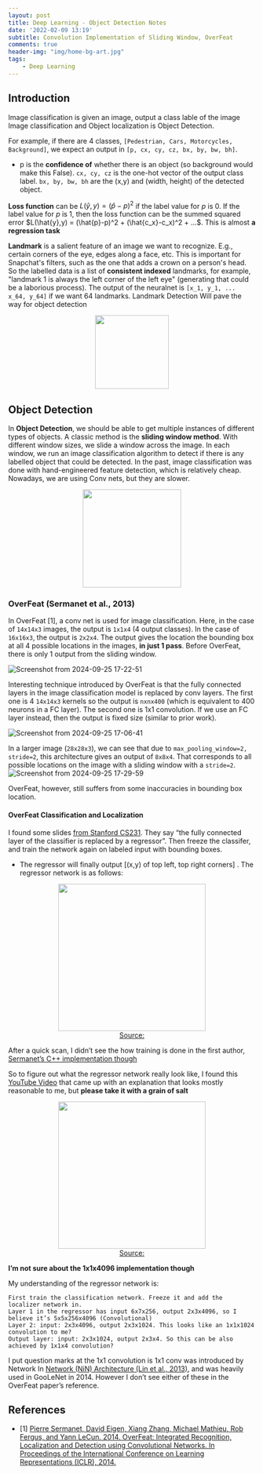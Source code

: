 ```yaml
---
layout: post
title: Deep Learning - Object Detection Notes
date: '2022-02-09 13:19'
subtitle: Convolution Implementation of Sliding Window, OverFeat
comments: true
header-img: "img/home-bg-art.jpg"
tags:
    - Deep Learning
---
```


## Introduction

Image classification is given an image, output a class lable of the image
Image classification and Object localization is Object Detection.

For example, if there are 4 classes, `[Pedestrian, Cars, Motorcycles, Background]`, we expect an output in `[p, cx, cy, cz, bx, by, bw, bh]`. 

- p is the **confidence of** whether there is an object (so background would make this False). `cx, cy, cz` is the one-hot vector of the output class label. `bx, by, bw, bh` are the (x,y) and (width, height) of the detected object.

**Loss function** can be $L(\hat{y},y) = (\hat{p}-p)^2$ if the label value for $p$ is 0. If the label value for $p$ is 1, then the loss function can be the summed squared error $L(\hat{y},y) = (\hat{p}-p)^2 + (\hat{c_x}-c_x)^2 + ...$. This is almost **a regression task**

**Landmark** is a salient feature of an image we want to recognize. E.g., certain corners of the eye, edges along a face, etc. This is important for Snapchat's filters, such as the one that adds a crown on a person's head. So the labelled data is a list of **consistent indexed** landmarks, for example, "landmark 1 is always the left corner of the left eye" (generating that could be a laborious process). The output of the neuralnet is `[x_1, y_1, ... x_64, y_64]` if we want 64 landmarks. Landmark Detection Will pave the way for object detection

<div style="text-align: center;">
<p align="center">
    <figure>
        <img src="https://github.com/user-attachments/assets/1bef1087-5ffb-40a4-a87e-b749913a526b" height="150" alt=""/>
    </figure>
</p>
</div>

## Object Detection

In **Object Detection**, we should be able to get multiple instances of different types of objects. A classic method is the **sliding window method**. With different window sizes, we slide a window across the image. In each window, we run an image classification algorithm to detect if there is any labelled object that could be detected. In the past, image classification was done with hand-engineered feature detection, which is relatively cheap. Nowadays, we are using Conv nets, but they are slower.

<div style="text-align: center;">
<p align="center">
    <figure>
        <img src="https://github.com/user-attachments/assets/67adfade-3f8c-491c-8953-ba66cca7e1fe" height="200" alt=""/>
    </figure>
</p>
</div>

### OverFeat (Sermanet et al., 2013)

In OverFeat [1], a conv net is used for image classification. Here, in the case of `14x14x3` images, the output is `1x1x4` (4 output classes). In the case of `16x16x3`, the output is `2x2x4`. The output gives the location the bounding box at all 4 possible locations in the images, **in just 1 pass**. Before OverFeat, there is only 1 output from the sliding window.

![Screenshot from 2024-09-25 17-22-51](https://github.com/user-attachments/assets/1d4ca366-5ea4-46fd-8b45-32b940c66599)

Interesting technique introduced by OverFeat is that the fully connected layers in the image classification model is replaced by conv layers. The first one is 4 `14x14x3` kernels so the output is `nxnx400` (which is equivalent to 400 neurons in a FC layer). The second one is 1x1 convolution. If we use an FC layer instead, then the output is fixed size (similar to prior work). 

![Screenshot from 2024-09-25 17-06-41](https://github.com/user-attachments/assets/69abd2f1-749c-4134-a6c3-fa4acdb44efb)

In a larger image (`28x28x3`), we can see that due to `max_pooling_window=2, stride=2`, this architecture gives an output of `8x8x4`. That corresponds to all possible locations on the image with a sliding window with a `stride=2`.
![Screenshot from 2024-09-25 17-29-59](https://github.com/user-attachments/assets/8ab14392-f1ec-47df-acc3-4e270d088e77)

OverFeat, however, still suffers from some inaccuracies in bounding box location.

#### OverFeat Classification and Localization

I found some slides [from Stanford CS231](http://vision.stanford.edu/teaching/cs231b_spring1415/slides/overfeat_eric.pdf). They say “the fully connected layer of the classifier is replaced by a regressor”. Then freeze the classifer, and train the network again on labeled input with bounding boxes.

- The regressor will finally output [(x,y) of top left, top right corners] .  The regressor network is as follows:

<div style="text-align: center;">
<p align="center">
    <figure>
        <img src="https://global.discourse-cdn.com/dlai/original/3X/4/3/43219e22c2ccfb4f44e6c50f0f7546e883f17906.png" height="300" alt=""/>
        <figcaption><a href="">Source: </a></figcaption>
    </figure>
</p>
</div>

After a quick scan, I didn’t see the how training is done in the first author, [Sermanet’s C++ implementation though](https://github.dev/sermanet/OverFeat/tree/master/src)

So to figure out what the regressor network really look like, I found this [YouTube Video](https://www.youtube.com/watch?app=desktop&v=JKTzkcaWfuk) that came up with an explanation that looks mostly reasonable to me, but **please take it with a grain of salt**

<div style="text-align: center;">
<p align="center">
    <figure>
        <img src="https://global.discourse-cdn.com/dlai/original/3X/2/c/2c2240374e33ab56c77d6d555b1e34e31034626e.png" height="300" alt=""/>
        <figcaption><a href="">Source: </a></figcaption>
    </figure>
</p>
</div>

**I’m not sure about the 1x1x4096 implementation though**

My understanding of the regressor network is:

    First train the classification network. Freeze it and add the localizer network in.
    Layer 1 in the regressor has input 6x7x256, output 2x3x4096, so I believe it’s 5x5x256x4096 (Convolutional)
    Layer 2: input: 2x3x4096, output 2x3x1024. This looks like an 1x1x1024 convolution to me?
    Output layer: input: 2x3x1024, output 2x3x4. So this can be also achieved by 1x1x4 convolution?

I put question marks at the 1x1 convolution is 1x1 conv was introduced by Network In [Network (NiN) Architecture (Lin et al., 2013)](http://d2l.ai/chapter_convolutional-modern/nin.html), and was heavily used in GooLeNet in 2014. However I don’t see either of these in the OverFeat paper’s reference.

## References

- [1] [Pierre Sermanet, David Eigen, Xiang Zhang, Michael Mathieu, Rob Fergus, and Yann LeCun. 2014. OverFeat: Integrated Recognition, Localization and Detection using Convolutional Networks. In Proceedings of the International Conference on Learning Representations (ICLR), 2014.](https://arxiv.org/pdf/1312.6229)
